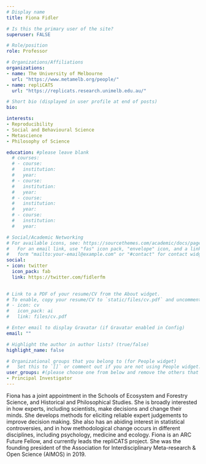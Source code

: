 ```yaml
---
# Display name
title: Fiona Fidler

# Is this the primary user of the site?
superuser: FALSE

# Role/position
role: Professor

# Organizations/Affiliations
organizations:
- name: The University of Melbourne
  url: "https://www.metamelb.org/people/"
- name: repliCATS
  url: "https://replicats.research.unimelb.edu.au/"

# Short bio (displayed in user profile at end of posts)
bio:

interests:
- Reproducibility
- Social and Behavioural Science
- Metascience
- Philosophy of Science

education: #please leave blank
  # courses:
  # - course: 
  #   institution:
  #   year: 
  # - course:   
  #   institution:
  #   year: 
  # - course: 
  #   institution:   
  #   year: 
  # - course: 
  #   institution: 
  #   year: 

# Social/Academic Networking
# For available icons, see: https://sourcethemes.com/academic/docs/page-builder/#icons
#   For an email link, use "fas" icon pack, "envelope" icon, and a link in the
#   form "mailto:your-email@example.com" or "#contact" for contact widget.
social:
- icon: twitter
  icon_pack: fab
  link: https://twitter.com/fidlerfm

  
# Link to a PDF of your resume/CV from the About widget.
# To enable, copy your resume/CV to `static/files/cv.pdf` and uncomment the lines below.
# - icon: cv
#   icon_pack: ai
#   link: files/cv.pdf

# Enter email to display Gravatar (if Gravatar enabled in Config)
email: ""

# Highlight the author in author lists? (true/false)
highlight_name: false

# Organizational groups that you belong to (for People widget)
#   Set this to `[]` or comment out if you are not using People widget.
user_groups: #(please choose one from below and remove the others that aren't needed)
- Principal Investigator
---
```



Fiona has a joint appointment in the Schools of Ecosystem and Forestry Science, and Historical and Philosophical Studies. She is broadly interested in how experts, including scientists, make decisions and change their minds. She develops methods for eliciting reliable expert judgements to improve decision making. She also has an abiding interest in statistical controversies, and in how methodological change occurs in different disciplines, including psychology, medicine and ecology. Fiona is an ARC Future Fellow, and currently leads the repliCATS project. She was the founding president of the Association for Interdisciplinary Meta-research & Open Science (AIMOS) in 2019. 